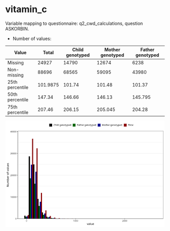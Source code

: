 # vitamin_c
Variable mapping to questionnaire: q2_cwd_calculations, question ASKORBIN.
- Number of values:

| Value | Total | Child genotyped | Mother genotyped | Father genotyped |
| ----- | ----- | --------------- | ---------------- | ---------------- |
| Missing | 24927 | 14790 | 12674 | 6238 |
| Non-missing | 88696 | 68565 | 59095 | 43980 |
| 25th percentile | 101.9875 | 101.74 | 101.48 | 101.37 |
| 50th percentile | 147.34 | 146.66 | 146.13 | 145.795 |
| 75th percentile | 207.46 | 206.15 | 205.045 | 204.28 |



![](vitamin_c_n.png)



